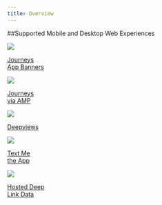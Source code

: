 ```yaml
---
title: Overview
---
```

##Supported Mobile and Desktop Web Experiences

<div class="nav-wrap flex-wrap">
  <a href="/web/journeys/">
      <img src="../../../_assets/img/pages/resources/journey/journeys.png" />
      <p>Journeys<br/>App Banners</p>
  </a>
  <a href="/web/amp-journeys/">
    <img src="../../../_assets/img/pages/resources/journey/journeys.png" />
    <p>Journeys<br/>via AMP</p>
  </a>
  <a href="/web/deep-views/">
      <img src="../../../_assets/img/pages/deepviews/deepviews.png" />
      <p>Deepviews</p>
  </a>
	<a href="/web/text-me-the-app/">
      <img src="../../../_assets/img/pages/text-me-the-app/text-app.png" />
      <p>Text Me<br/>the App</p>
  </a>
	<a href="/web/hosted-data/">
      <img src="../../../_assets/img/pages/resources/journey/hosted-data.png" />
      <p>Hosted Deep<br/>Link Data</p>
  </a>
</div>

